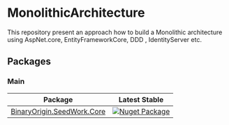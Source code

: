 # MonolithicArchitecture
This repository present an approach how to build a Monolithic architecture using AspNet.core, EntityFrameworkCore, DDD , IdentityServer etc.

## Packages

### Main

| Package | Latest Stable |
| --- | --- |
| [BinaryOrigin.SeedWork.Core](https://www.nuget.org/packages/BinaryOrigin.SeedWork.Core) | [![Nuget Package](https://img.shields.io/badge/nuget-2.5.0-blue.svg)](https://www.nuget.org/packages/BinaryOrigin.SeedWork.Core) |
